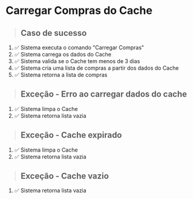 # Carregar Compras do Cache

> ## Caso de sucesso

1. ✅ Sistema executa o comando "Carregar Compras"
2. ✅ Sistema carrega os dados do Cache
3. ✅ Sistema valida se o Cache tem menos de 3 dias
4. ✅ Sistema cria uma lista de compras a partir dos dados do Cache
5. ✅ Sistema retorna a lista de compras

> ## Exceção - Erro ao carregar dados do cache

1. ✅ Sistema limpa o Cache
2. ✅ Sistema retorna lista vazia


> ## Exceção - Cache expirado

1. ✅ Sistema limpa o Cache
2. ✅ Sistema retorna lista vazia

> ## Exceção - Cache vazio

1. ✅ Sistema retorna lista vazia
